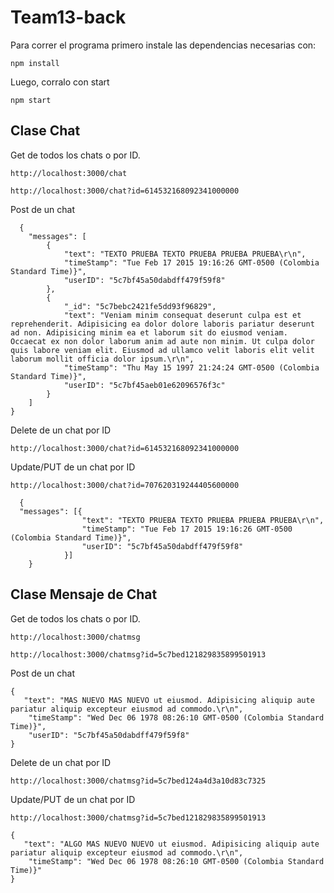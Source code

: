 # Team13-back

Para correr el programa primero instale las dependencias necesarias con:

    npm install
            
Luego, corralo con start

    npm start
  
 ## Clase Chat

 Get de todos los chats o por ID.
 
    http://localhost:3000/chat
    
    http://localhost:3000/chat?id=614532168092341000000
    
 Post de un chat
 
      {	
        "messages": [
            {
                "text": "TEXTO PRUEBA TEXTO PRUEBA PRUEBA PRUEBA\r\n",
                "timeStamp": "Tue Feb 17 2015 19:16:26 GMT-0500 (Colombia Standard Time)}",
                "userID": "5c7bf45a50dabdff479f59f8"
            },
            {
                "_id": "5c7bebc2421fe5dd93f96829",
                "text": "Veniam minim consequat deserunt culpa est et reprehenderit. Adipisicing ea dolor dolore laboris pariatur deserunt ad non. Adipisicing minim ea et laborum sit do eiusmod veniam. Occaecat ex non dolor laborum anim ad aute non minim. Ut culpa dolor quis labore veniam elit. Eiusmod ad ullamco velit laboris elit velit laborum mollit officia dolor ipsum.\r\n",
                "timeStamp": "Thu May 15 1997 21:24:24 GMT-0500 (Colombia Standard Time)}",
                "userID": "5c7bf45aeb01e62096576f3c"
            }
        ]
    }

 Delete de un chat por ID
 
    http://localhost:3000/chat?id=614532168092341000000
 
 Update/PUT de un chat por ID
 
    http://localhost:3000/chat?id=707620319244405600000
    
      {
      "messages": [{
                    "text": "TEXTO PRUEBA TEXTO PRUEBA PRUEBA PRUEBA\r\n",
                    "timeStamp": "Tue Feb 17 2015 19:16:26 GMT-0500 (Colombia Standard Time)}",
                    "userID": "5c7bf45a50dabdff479f59f8"
                }]
        }
 

 ## Clase Mensaje de Chat
 
 Get de todos los chats o por ID.
 
    http://localhost:3000/chatmsg
    
    http://localhost:3000/chatmsg?id=5c7bed121829835899501913
    
 Post de un chat
 
    {	
       "text": "MAS NUEVO MAS NUEVO ut eiusmod. Adipisicing aliquip aute pariatur aliquip excepteur eiusmod ad commodo.\r\n",
        "timeStamp": "Wed Dec 06 1978 08:26:10 GMT-0500 (Colombia Standard Time)}",
        "userID": "5c7bf45a50dabdff479f59f8"
    }

 Delete de un chat por ID
 
    http://localhost:3000/chatmsg?id=5c7bed124a4d3a10d83c7325
 
 Update/PUT de un chat por ID
 
    http://localhost:3000/chatmsg?id=5c7bed121829835899501913
    
    {	
       "text": "ALGO MAS NUEVO NUEVO ut eiusmod. Adipisicing aliquip aute pariatur aliquip excepteur eiusmod ad commodo.\r\n",
        "timeStamp": "Wed Dec 06 1978 08:26:10 GMT-0500 (Colombia Standard Time)}"
    }
 
 
